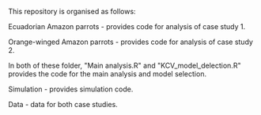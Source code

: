 This repository is organised as follows:

Ecuadorian Amazon parrots - provides code for analysis of case study 1.

Orange-winged Amazon parrots - provides code for analysis of case study 2.

In both of these folder, "Main analysis.R" and "KCV_model_delection.R" provides the code for the main analysis and model selection.

Simulation - provides simulation code.

Data - data for both case studies.
